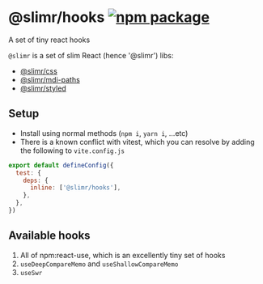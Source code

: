 # @slimr/hooks [![npm package](https://img.shields.io/npm/v/@slimr/hooks.svg?style=flat-square)](https://npmjs.org/package/@slimr/hooks)

A set of tiny react hooks

`@slimr` is a set of slim React (hence '@slimr') libs:

- [@slimr/css](https://www.npmjs.com/package/@slimr/css)
- [@slimr/mdi-paths](https://www.npmjs.com/package/@slimr/mdi-paths)
- [@slimr/styled](https://www.npmjs.com/package/@slimr/styled)

## Setup

- Install using normal methods (`npm i`, `yarn i`, ...etc)
- There is a known conflict with vitest, which you can resolve by adding the following to `vite.config.js`

```javascript
export default defineConfig({
  test: {
    deps: {
      inline: ['@slimr/hooks'],
    },
  },
})
```

## Available hooks

1. All of npm:react-use, which is an excellently tiny set of hooks
2. `useDeepCompareMemo` and `useShallowCompareMemo`
3. `useSwr`
